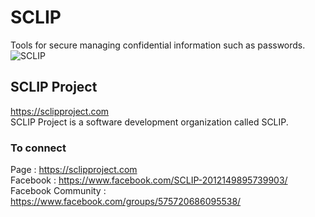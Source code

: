 # SCLIP
Tools for secure managing confidential information such as passwords.<br />
![SCLIP](https://sclipproject.com/img/etc/001.JPG)

## SCLIP Project
https://sclipproject.com<br />
SCLIP Project is a software development organization called SCLIP.


### To connect
Page : https://sclipproject.com<br />
Facebook : https://www.facebook.com/SCLIP-2012149895739903/<br />
Facebook Community : https://www.facebook.com/groups/575720686095538/<br />
